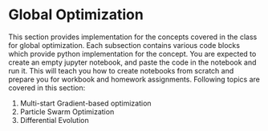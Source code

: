 # Global Optimization

This section provides implementation for the concepts covered in the class for global optimization.
Each subsection contains various code blocks which provide python implementation for the concept. 
You are expected to create an empty jupyter notebook, and paste the code in the notebook and run it. 
This will teach you how to create notebooks from scratch and prepare you for workbook and homework 
assignments. Following topics are covered in this section:

1. Multi-start Gradient-based optimization
2. Particle Swarm Optimization
3. Differential Evolution
